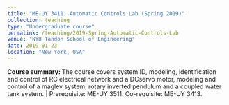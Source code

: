 ```yaml
---
title: "ME-UY 3411: Automatic Controls Lab (Spring 2019)"
collection: teaching
type: "Undergraduate course"
permalink: /teaching/2019-Spring-Automatic-Controls-Lab
venue: "NYU Tandon School of Engineering"
date: 2019-01-23
location: "New York, USA"
---
```


<b>Course summary: </b>The course covers system ID, modeling, identification and control of RC electrical network and a DCservo motor, modeling and control of a maglev system, rotary inverted pendulum and a coupled water tank system. | Prerequisite: ME-UY 3511. Co-requisite: ME-UY 3413.

<!-- Heading 1
======

Heading 2
======

Heading 3
====== -->